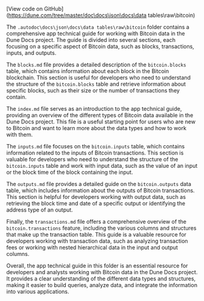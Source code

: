 [View code on GitHub](https://dune.com/tree/master/doc\docs\json\docs\data tables\raw\bitcoin)

The `.autodoc\docs\json\docs\data tables\raw\bitcoin` folder contains a comprehensive app technical guide for working with Bitcoin data in the Dune Docs project. The guide is divided into several sections, each focusing on a specific aspect of Bitcoin data, such as blocks, transactions, inputs, and outputs.

The `blocks.md` file provides a detailed description of the `bitcoin.blocks` table, which contains information about each block in the Bitcoin blockchain. This section is useful for developers who need to understand the structure of the `bitcoin.blocks` table and retrieve information about specific blocks, such as their size or the number of transactions they contain.

The `index.md` file serves as an introduction to the app technical guide, providing an overview of the different types of Bitcoin data available in the Dune Docs project. This file is a useful starting point for users who are new to Bitcoin and want to learn more about the data types and how to work with them.

The `inputs.md` file focuses on the `bitcoin.inputs` table, which contains information related to the inputs of Bitcoin transactions. This section is valuable for developers who need to understand the structure of the `bitcoin.inputs` table and work with input data, such as the value of an input or the block time of the block containing the input.

The `outputs.md` file provides a detailed guide on the `bitcoin.outputs` data table, which includes information about the outputs of Bitcoin transactions. This section is helpful for developers working with output data, such as retrieving the block time and date of a specific output or identifying the address type of an output.

Finally, the `transactions.md` file offers a comprehensive overview of the `bitcoin.transactions` feature, including the various columns and structures that make up the transaction table. This guide is a valuable resource for developers working with transaction data, such as analyzing transaction fees or working with nested hierarchical data in the input and output columns.

Overall, the app technical guide in this folder is an essential resource for developers and analysts working with Bitcoin data in the Dune Docs project. It provides a clear understanding of the different data types and structures, making it easier to build queries, analyze data, and integrate the information into various applications.
